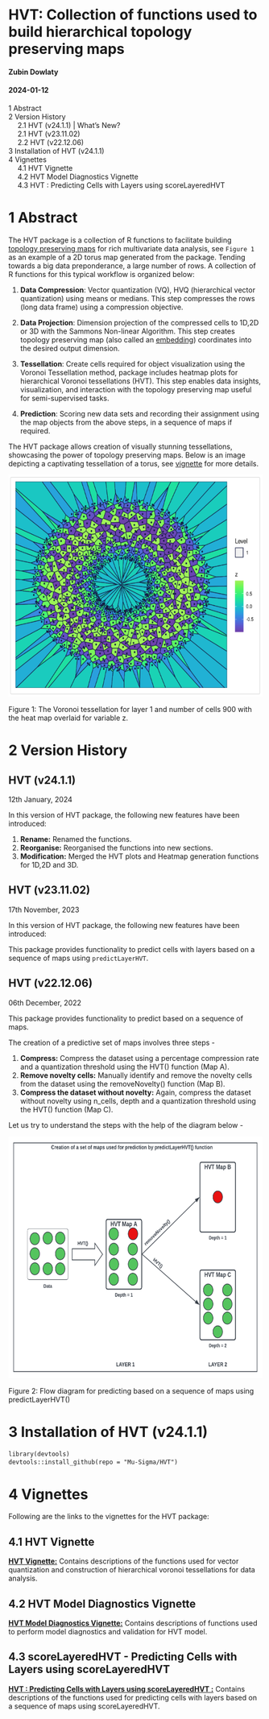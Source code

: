 # HVT: Collection of functions used to build hierarchical topology preserving maps

#### Zubin Dowlaty

#### 2024-01-12

<div id="TOC">

*   [<span class="toc-section-number">1</span> Abstract](#abstract)
*   [<span class="toc-section-number">2</span> Version History](#version-history)
    *   [<span class="toc-section-number">2.1</span> HVT (v24.1.1) | What’s New?](#hvt-(v24.1.1)-whats-new)
    *   [<span class="toc-section-number">2.1</span> HVT (v23.11.02)](#hvt-(v23.11.02))
    *   [<span class="toc-section-number">2.2</span> HVT (v22.12.06)](#hvt-(v22.12.06))
*   [<span class="toc-section-number">3</span> Installation of HVT (v24.1.1)](#installation-of-hvt-(v24.1.1))
*   [<span class="toc-section-number">4</span> Vignettes](#vignettes)
    *   [<span class="toc-section-number">4.1</span> HVT Vignette](#hvt-vignette)
    *   [<span class="toc-section-number">4.2</span> HVT Model Diagnostics Vignette](#hvt-model-diagnostics-vignette)
    *   [<span class="toc-section-number">4.3</span> HVT : Predicting Cells with Layers using scoreLayeredHVT ](#hvt---predicting-cells-with-layers-using-scoreLayeredHVT)

</div>

<div id="abstract" class="section level1" number="1">

# <span class="header-section-number">1</span> Abstract

The HVT package is a collection of R functions to facilitate building [topology preserving maps](https://users.ics.aalto.fi/jhollmen/dippa/node9.html#:~:text=The%20property%20of%20topology%20preserving,tool%20of%20high%2Ddimensional%20data) for rich multivariate data analysis, see `Figure 1` as an example of a 2D torus map generated from the package. Tending towards a big data preponderance, a large number of rows. A collection of R functions for this typical workflow is organized below:

1.  **Data Compression**: Vector quantization (VQ), HVQ (hierarchical vector quantization) using means or medians. This step compresses the rows (long data frame) using a compression objective.

2.  **Data Projection**: Dimension projection of the compressed cells to 1D,2D or 3D with the Sammons Non-linear Algorithm. This step creates topology preserving map (also called an [embedding](https://en.wikipedia.org/wiki/Embedding)) coordinates into the desired output dimension. 

3.  **Tessellation**: Create cells required for object visualization using the Voronoi Tessellation method, package includes heatmap plots for hierarchical Voronoi tessellations (HVT). This step enables data insights, visualization, and interaction with the topology preserving map useful for semi-supervised tasks.

4.  **Prediction**: Scoring new data sets and recording their assignment using the map objects from the above steps, in a sequence of maps if required.


The HVT package allows creation of visually stunning tessellations, showcasing the power of topology preserving maps. Below is an image depicting a captivating tessellation of a torus, see [vignette](https://htmlpreview.github.io/?https://github.com/Mu-Sigma/HVT/blob/master/vignettes/HVT.html) for more details.

<img src="https://github.com/Mu-Sigma/HVT/blob/master/vignettes/torus.png" width="642px" height="440px" />
<p class="caption">
Figure 1: The Voronoi tessellation for layer 1 and number of cells 900 with the heat map overlaid for variable z.
</p>


</div>

<div id="version-history" class="section level1" number="2">

# <span class="header-section-number">2</span> Version History 


<div id="hvt-(v24.1.1)-whats-new" class="section level2" number="2.1">

## HVT (v24.1.1) 

12th January, 2024

In this version of HVT package, the following new features have been introduced:

1. **Rename:** Renamed the functions.
2. **Reorganise:** Reorganised the functions into new sections.
3. **Modification:** Merged the HVT plots and Heatmap generation functions for 1D,2D and 3D.

</div>



<div id="hvt-(v23.11.02)" class="section level2" number="2.1">

## HVT (v23.11.02) 

17th November, 2023

In this version of HVT package, the following new features have been introduced:

This package provides  functionality to predict cells with layers based on a sequence of maps using `predictLayerHVT`. 
</div>

<div id="hvt-(v22.12.06)" class="section level2" number="2.2">

## HVT (v22.12.06) 

06th December, 2022

This package provides functionality to predict based on a sequence of maps.

The creation of a predictive set of maps involves three steps -

1.  **Compress:** Compress the dataset using a percentage compression rate and a quantization threshold using the HVT() function (Map A).
2.  **Remove novelty cells:** Manually identify and remove the novelty cells from the dataset using the removeNovelty() function (Map B).
3.  **Compress the dataset without novelty:** Again, compress the dataset without novelty using n_cells, depth and a quantization threshold using the HVT() function (Map C).


Let us try to understand the steps with the help of the diagram below -

<img src="https://github.com/Mu-Sigma/HVT/blob/master/vignettes/scoreLayeredHVT_function.png" width="672px" height="480px" />
<p class="caption">
Figure 2: Flow diagram for predicting based on a sequence of maps using predictLayerHVT()
</p>



<div id="installation-of-hvt-(v24.1.1)" class="section level2" number="3">

# <span class="header-section-number">3</span> Installation of HVT (v24.1.1)

<div class="sourceCode" id="cb1">

    library(devtools)
    devtools::install_github(repo = "Mu-Sigma/HVT")

</div>

</div>


</div>

<div id="vignettes" class="section level1" number="4">

# <span class="header-section-number">4</span> Vignettes

Following are the links to the vignettes for the HVT package:

<div id="hvt-vignette" class="section level2" number="4.1">

## <span class="header-section-number">4.1</span> HVT Vignette

[**HVT Vignette:**](https://htmlpreview.github.io/?https://github.com/Mu-Sigma/HVT/blob/master/vignettes/HVT.html) Contains descriptions of the functions used for vector quantization and construction of hierarchical voronoi tessellations for data analysis.

</div>

<div id="hvt-model-diagnostics-vignette" class="section level2" number="4.2">

## <span class="header-section-number">4.2</span> HVT Model Diagnostics Vignette

[**HVT Model Diagnostics Vignette:**](https://htmlpreview.github.io/?https://github.com/Mu-Sigma/HVT/blob/master/vignettes/HVT_model_diagnostics_vignette.html) Contains descriptions of functions used to perform model diagnostics and validation for HVT model.

</div>

<div id="hvt---predicting-cells-with-layers-using-HVT" class="section level2" number="4.3">

## <span class="header-section-number">4.3</span> scoreLayeredHVT - Predicting Cells with Layers using scoreLayeredHVT

[**HVT : Predicting Cells with Layers using scoreLayeredHVT :**](https://htmlpreview.github.io/?https://github.com/Mu-Sigma/HVT/blob/master/vignettes/Predicting_Cells_with_Layers_using_scoreLayeredHVT.html) Contains descriptions of the functions used for predicting cells with layers based on a sequence of maps using scoreLayeredHVT.

